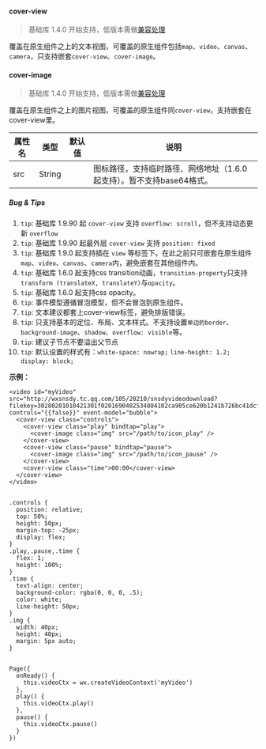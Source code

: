 <!-- https://mp.weixin.qq.com/debug/wxadoc/dev/component/cover-view.html -->

#### cover-view

> 基础库 1.4.0 开始支持，低版本需做[兼容处理](https://mp.weixin.qq.com/debug/wxadoc/dev/framework/compatibility.html)

覆盖在原生组件之上的文本视图，可覆盖的原生组件包括`map`、`video`、`canvas`、`camera`，只支持嵌套`cover-view`、`cover-image`。

#### cover-image

> 基础库 1.4.0 开始支持，低版本需做[兼容处理](https://mp.weixin.qq.com/debug/wxadoc/dev/framework/compatibility.html)

覆盖在原生组件之上的图片视图，可覆盖的原生组件同`cover-view`，支持嵌套在cover-view里。

 属性名 |  类型     | 默认值 |  说明                                       
--------|-----------|--------|---------------------------------------------
  src   |  String   |        |图标路径，支持临时路径、网络地址（1.6.0起支持）。暂不支持base64格式。

##### Bug & Tips

1.  `tip`: 基础库 1.9.90 起 `cover-view` 支持 `overflow: scroll`，但不支持动态更新 `overflow`
2.  `tip`: 基础库 1.9.90 起最外层 `cover-view` 支持 `position: fixed`
3.  `tip`: 基础库 1.9.0 起支持插在 `view` 等标签下。在此之前只可嵌套在原生组件`map`、`video`、`canvas`、`camera`内，避免嵌套在其他组件内。
4.  `tip`: 基础库 1.6.0 起支持css transition动画，`transition-property`只支持`transform (translateX, translateY)`与`opacity`。
5.  `tip`: 基础库 1.6.0 起支持css opacity。
6.  `tip`: 事件模型遵循冒泡模型，但不会冒泡到原生组件。
7.  `tip`: 文本建议都套上cover-view标签，避免排版错误。
8.  `tip`: 只支持基本的定位、布局、文本样式。不支持设置`单边的border`、`background-image`、`shadow`、`overflow: visible`等。
9.  `tip`: 建议子节点不要溢出父节点
10.  `tip`: 默认设置的样式有：`white-space: nowrap;` `line-height: 1.2;` `display: block;`

**示例：**

    <video id="myVideo" src="http://wxsnsdy.tc.qq.com/105/20210/snsdyvideodownload?filekey=30280201010421301f0201690402534804102ca905ce620b1241b726bc41dcff44e00204012882540400&bizid=1023&hy=SH&fileparam=302c020101042530230204136ffd93020457e3c4ff02024ef202031e8d7f02030f42400204045a320a0201000400" controls="{{false}}" event-model="bubble">
      <cover-view class="controls">
        <cover-view class="play" bindtap="play">
          <cover-image class="img" src="/path/to/icon_play" />
        </cover-view>
        <cover-view class="pause" bindtap="pause">
          <cover-image class="img" src="/path/to/icon_pause" />
        </cover-view>
        <cover-view class="time">00:00</cover-view>
      </cover-view>
    </video>
    

    .controls {
      position: relative;
      top: 50%;
      height: 50px;
      margin-top: -25px;
      display: flex;
    }
    .play,.pause,.time {
      flex: 1;
      height: 100%;
    }
    .time {
      text-align: center;
      background-color: rgba(0, 0, 0, .5);
      color: white;
      line-height: 50px;
    }
    .img {
      width: 40px;
      height: 40px;
      margin: 5px auto;
    }
    

    Page({
      onReady() {
        this.videoCtx = wx.createVideoContext('myVideo')
      },
      play() {
        this.videoCtx.play()
      },
      pause() {
        this.videoCtx.pause()
      }
    })
